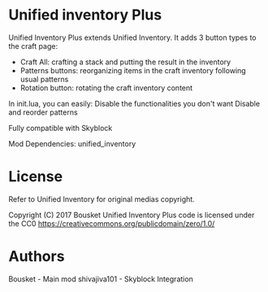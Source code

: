 Unified inventory Plus
=================

Unified Inventory Plus extends Unified Inventory.
It adds 3 button types to the craft page:
- Craft All: crafting a stack and putting the result in the inventory
- Patterns buttons: reorganizing items in the craft inventory following usual patterns
- Rotation button: rotating the craft inventory content

In init.lua, you can easily:
Disable the functionalities you don't want
Disable and reorder patterns

Fully compatible with Skyblock

Mod Dependencies: unified_inventory

License
=======

Refer to Unified Inventory for original medias copyright.

Copyright (C) 2017 Bousket
Unified Inventory Plus code is licensed under the CC0
https://creativecommons.org/publicdomain/zero/1.0/

Authors
=======
Bousket - Main mod
shivajiva101 - Skyblock Integration
